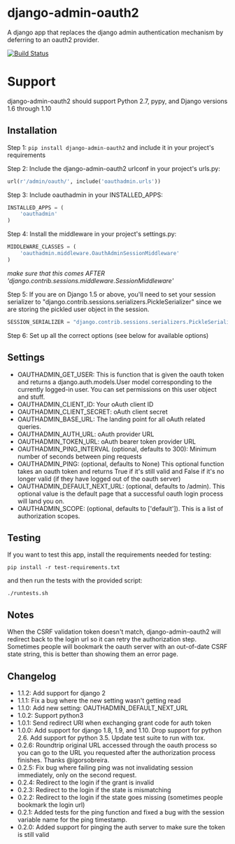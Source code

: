 # django-admin-oauth2

A django app that replaces the django admin authentication mechanism by
deferring to an oauth2 provider.

[![Build Status](https://travis-ci.org/RealGeeks/django-admin-oauth2.png?branch=master)](https://travis-ci.org/RealGeeks/django-admin-oauth2)

# Support

django-admin-oauth2 should support Python 2.7, pypy, and Django versions 1.6 through 1.10

## Installation

Step 1: `pip install django-admin-oauth2` and include it in your project's requirements

Step 2:  Include the django-admin-oauth2 urlconf in your project's urls.py:

```python
url(r'/admin/oauth/', include('oauthadmin.urls'))
```

Step 3: Include oauthadmin in your INSTALLED_APPS:

```python
INSTALLED_APPS = (
    'oauthadmin'
)
````


Step 4: Install the middleware in your project's settings.py:

```python
MIDDLEWARE_CLASSES = (
    'oauthadmin.middleware.OauthAdminSessionMiddleware'
)
```

*make sure that this comes AFTER 'django.contrib.sessions.middleware.SessionMiddleware'*

Step 5: If you are on Django 1.5 or above, you'll need to set your session serializer
to "django.contrib.sessions.serializers.PickleSerializer" since we are storing the
pickled user object in the session.

```python
SESSION_SERIALIZER = "django.contrib.sessions.serializers.PickleSerializer"

```

Step 6: Set up all the correct options (see below for available options)

## Settings

 * OAUTHADMIN_GET_USER: This is function that is given the oauth token and returns
   a django.auth.models.User model corresponding to the currently logged-in user.
   You can set permissions on this user object and stuff.
 * OAUTHADMIN_CLIENT_ID: Your oAuth client ID
 * OAUTHADMIN_CLIENT_SECRET: oAuth client secret
 * OAUTHADMIN_BASE_URL: The landing point for all oAuth related queries.
 * OAUTHADMIN_AUTH_URL: oAuth provider URL
 * OAUTHADMIN_TOKEN_URL: oAuth bearer token provider URL
 * OAUTHADMIN_PING_INTERVAL (optional, defaults to 300): Minimum number of seconds between ping requests
 * OAUTHADMIN_PING: (optional, defaults to None) This optional function takes an oauth token and returns True if it's still valid and False if it's no longer valid (if they have logged out of the oauth server)
 * OAUTHADMIN_DEFAULT_NEXT_URL: (optional, defaults to /admin). This optional value is the default page that a successful oauth login process will land you on.
 * OAUTHADMIN_SCOPE: (optional, defaults to ['default']). This is a list of authorization scopes.

## Testing

If you want to test this app, install the requirements needed for testing:

```
pip install -r test-requirements.txt
```

and then run the tests with the provided script:

```
./runtests.sh

```

## Notes

When the CSRF validation token doesn't match, django-admin-oauth2 will redirect back to the login url so it can retry the authorization step.  Sometimes people will bookmark the oauth server with an out-of-date CSRF state string, this is better than showing them an error page.


## Changelog
 * 1.1.2: Add support for django 2
 * 1.1.1: Fix a bug where the new setting wasn't getting read
 * 1.1.0: Add new setting: OAUTHADMIN_DEFAULT_NEXT_URL
 * 1.0.2: Support python3
 * 1.0.1: Send redirect URI when exchanging grant code for auth token
 * 1.0.0: Add support for django 1.8, 1.9, and 1.10. Drop support for python 2.6. Add support for python 3.5.  Update test suite to run with tox.
 * 0.2.6: Roundtrip original URL accessed through the oauth process so you can go to the URL you requested after the authorization process finishes.  Thanks @igorsobreira.
 * 0.2.5: Fix bug where failing ping was not invalidating session immediately, only on the second request.
 * 0.2.4: Redirect to the login if the grant is invalid
 * 0.2.3: Redirect to the login if the state is mismatching
 * 0.2.2: Redirect to the login if the state goes missing (sometimes people bookmark the login url)
 * 0.2.1: Added tests for the ping function and fixed a bug with the session variable name for the ping timestamp.
 * 0.2.0: Added support for pinging the auth server to make sure the token is still valid
